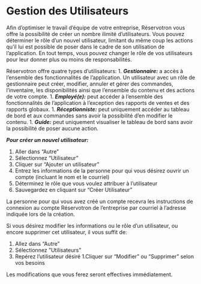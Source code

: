 # Gestion des Utilisateurs

Afin d’optimiser le travail d’équipe de votre entreprise, Réservotron vous offre la possibilité de créer un nombre ilimité d’utilisateurs. Vous pouvez déterminer le rôle d’un nouvel utilisateur, limitant du même coup les actions qu’il lui est possible de poser dans le cadre de son utilisation de l’application. En tout temps, vous pouvez changer le rôle de vos utilisateurs pour leur donner plus ou moins de responsabilités. 

Réservotron offre quatre types d’utilisateurs:
1. 
***Gestionnaire:*** a accès à l’ensemble des fonctionnalités de l’application. Un utilisateur avec un rôle de gestionnaire peut créer, modifier, annuler et gérer des commandes, l’inventaire, les disponibilités ainsi que l’ensemble du contenu et des actions de votre compte. 
1. 
***Employé(e):*** peut accéder à l’ensemble des fonctionnalités de l’application à l’exception des rapports de ventes et des rapports globaux. 
1. 
***Réceptionniste:*** peut uniquement accéder au tableau de bord et aux commandes sans avoir la possibilité d’en modifier le contenu. 
1. 
***Guide:*** peut uniquement visualiser le tableau de bord sans avoir la possibilité de poser aucune action. 

***Pour créer un nouvel utilisateur:***
1. Aller dans “Autre” 
1. Sélectionnez  “Utilisateur”
1. Cliquer sur “Ajouter un utilisateur”
1. Entrez les informations de la personne pour qui vous désirez ouvrir un compte (incluant le nom et le courriel)
1. Déterminez le rôle que vous voulez attribuer à l’utilisateur
1. Sauvegardez en cliquant sur “Créer Utilisateur”

La personne pour qui vous avez créé un compte recevra les instructions de connexion au compte Réservotron de l’entreprise par courriel à l’adresse indiquée lors de la création.

Si vous désirez modifier les informations ou le rôle d’un utilisateur, ou encore supprimer cet utilisateur, il vous suffit de:
1. Allez dans “Autre” 
1. Sélectionnez ”Utilisateurs”
1. Repérez l’utilisateur désiré
1.Cliquer sur “Modifier” ou “Supprimer” selon vos besoins

Les modifications que vous ferez seront effectives immédiatement. 

